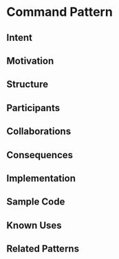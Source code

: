 # Command Pattern

## Intent

## Motivation

## Structure

## Participants

## Collaborations

## Consequences

## Implementation

## Sample Code

## Known Uses

## Related Patterns
